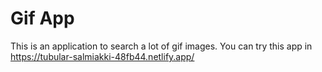 # Gif App

This is an application to search a lot of gif images. You can try this app in https://tubular-salmiakki-48fb44.netlify.app/